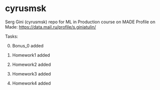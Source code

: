 # cyrusmsk
Serg Gini (cyrusmsk) repo for ML in Production course on MADE
Profile on Made: https://data.mail.ru/profile/s.giniatulin/

Tasks:

0) Bonus_0 added

1) Homework1 added

2) Homework2 added

3) Homework3 added

4) Homework4 added
